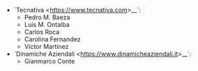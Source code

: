 - \`Tecnativa \<<https://www.tecnativa.com>\>\_\_\`:
  - Pedro M. Baeza
  - Luis M. Ontalba
  - Carlos Roca
  - Carolina Fernandez
  - Víctor Martínez
- \`Dinamiche Aziendali \<<https://www.dinamicheaziendali.it>\>\_\_\`:
  - Gianmarco Conte
